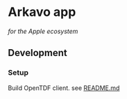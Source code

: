 # Arkavo app
_for the Apple ecosystem_

## Development

### Setup

Build OpenTDF client. see [README.md](opentdf-client/README.md)
